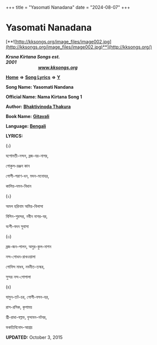 +++
title = "Yasomati Nanadana"
date = "2024-08-07"
+++

# Yasomati Nanadana
[**![http://kksongs.org/image_files/image002.jpg](http://kksongs.org/image_files/image002.jpg)**](http://kksongs.org/)

**_Krsna Kirtana Songs est. 2001_**                                                                                                                                                 **_www.kksongs.org_**

[**Home**](http://kksongs.org/) **⇒** [**Song Lyrics**](http://kksongs.org/lyrics.html) **⇒** [**Y**](http://kksongs.org/songs/song_y.html)

**Song Name: Yasomati Nandana**

**Official Name: Nama Kirtana Song 1**

**Author:** [**Bhaktivinoda Thakura**](http://kksongs.org/authors/list/bhaktivinoda.html)

**Book Name:** [**Gitavali**](http://kksongs.org/authors/literature/gitavali.html)

**Language:** [**Bengali**](http://kksongs.org/language/list/bengali.html)

**LYRICS:**

(১)

যশোমতী\-নন্দন, ব্রজ\-বর\-নাগর,

গোকুল\-রঞ্জন কান

গোপী\-পরাণ\-ধন, মদন\-মনোহর,

কালিয়\-দমন\-বিধান

(২)

অমল হরিনাম অমিয়\-বিলাসা

বিপিন\-পুরন্দর, নবীন নাগর\-বর,

বংশী\-বদন সুবাসা

(৩)

ব্রজ\-জন\-পালন, অসুর\-কুল\-নাশন

নন্দ\-গোধন\-রাখওয়ালা

গোবিন্দ মাধব, নবনীত\-তস্কর,

সুন্দর নন্দ\-গোপালা

(৪)

যামুন\-তট\-চর, গোপী\-বসন\-হর,

রাস\-রসিক, কৃপাময়

শ্রী\-রাধা\-বল্লভ, বৃন্দাবন\-নটবর,

ভকতিবিনোদ\-আশ্রয়

**UPDATED:** October 3, 2015